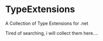 
# TypeExtensions
A Collection of Type Extensions for .net

Tired of searching, i will collect them here....
